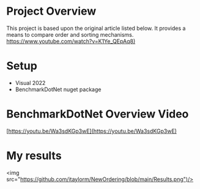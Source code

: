 # Project Overview
This project is based upon the original article listed below. It provides a means to compare order and sorting mechanisms.
[https://www.youtube.com/watch?v=K1Ye_QEpAq8)]([https://www.youtube.com/watch?v=K1Ye_QEpAq8)

# Setup
* Visual 2022
* BenchmarkDotNet nuget package

# BenchmarkDotNet Overview Video
[https://youtu.be/Wa3sdKGp3wE](https://youtu.be/Wa3sdKGp3wE)
# My results
<img src="https://github.com/itaylorm/NewOrdering/blob/main/Results.png")/>
